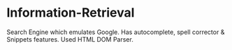 # Information-Retrieval

Search Engine which emulates Google. Has autocomplete, spell corrector & Snippets features. 
Used HTML DOM Parser.
